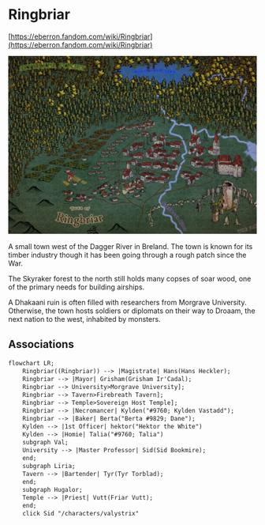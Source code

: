 # Ringbriar

[https://eberron.fandom.com/wiki/Ringbriar](https://eberron.fandom.com/wiki/Ringbriar)

[<img class="float-left w-96 mr-6 mb-4 border-1 border-black" src="https://raw.githubusercontent.com/DiscoverTec/anExperiment/main/eberron-by-night/images/places/ringbriar.png"/>](https://raw.githubusercontent.com/DiscoverTec/anExperiment/main/eberron-by-night/images/places/ringbriar.png)


A small town west of the Dagger River in Breland. The town is known for its timber industry though it has been going through a rough patch since the War.

The Skyraker forest to the north still holds many copses of soar wood, one of the primary needs for building airships.

A Dhakaani ruin is often filled with researchers from Morgrave University. Otherwise, the town hosts soldiers or diplomats on their way to Droaam, the next nation to the west, inhabited by monsters.


## Associations

```mermaid
flowchart LR;
    Ringbriar((Ringbriar)) --> |Magistrate| Hans(Hans Heckler);
    Ringbriar --> |Mayor| Grisham(Grisham Ir'Cadal);
    Ringbriar --> University>Morgrave University];
    Ringbriar --> Tavern>Firebreath Tavern];
    Ringbriar --> Temple>Sovereign Host Temple];
    Ringbriar --> |Necromancer| Kylden("#9760; Kylden Vastadd");
    Ringbriar --> |Baker| Berta("Berta #9829; Dane");
    Kylden --> |1st Officer| hektor("Hektor the White")
    Kylden --> |Homie| Talia("#9760; Talia")
    subgraph Val;
    University --> |Master Professor| Sid(Sid Bookmire);
    end;
    subgraph Liria;
    Tavern --> |Bartender| Tyr(Tyr Torblad);
    end;
    subgraph Hugalor;
    Temple --> |Priest| Vutt(Friar Vutt);
    end;
    click Sid "/characters/valystrix"
```
